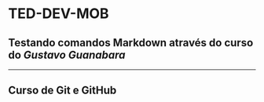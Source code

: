 # TED-DEV-MOB
## Testando comandos **Markdown** através do curso do *Gustavo Guanabara*
---
Curso de Git e GitHub
---
